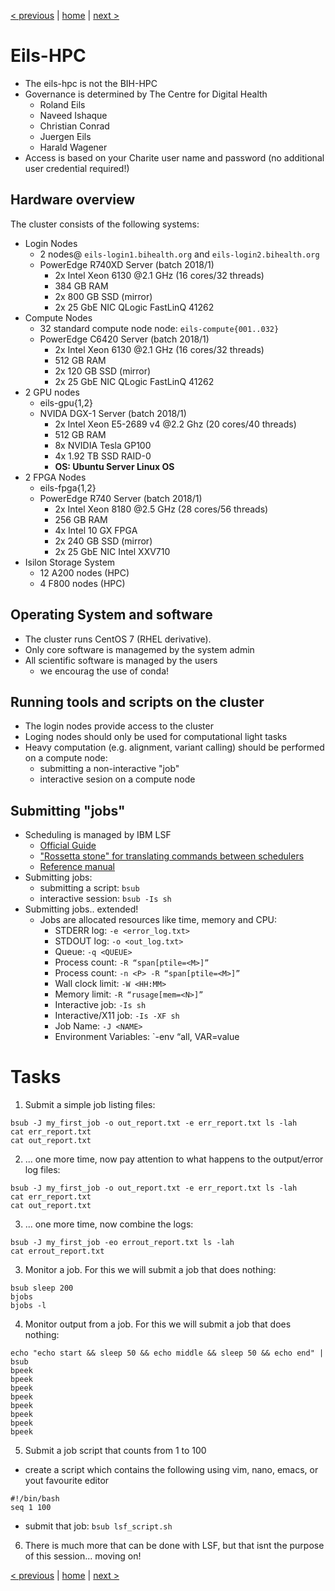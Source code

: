 [< previous](otp-project-overview.md)  |  [home](README.md)  |  [next >](project-folder-structure.md)

# Eils-HPC

- The eils-hpc is not the BIH-HPC
- Governance is determined by The Centre for Digital Health
    - Roland Eils
    - Naveed Ishaque
    - Christian Conrad
    - Juergen Eils
    - Harald Wagener
- Access is based on your Charite user name and password (no additional user credential required!)

## Hardware overview

The cluster consists of the following systems:

- Login Nodes
    - 2 nodes@ `eils-login1.bihealth.org` and `eils-login2.bihealth.org`
    - PowerEdge R740XD Server (batch 2018/1)
        - 2x Intel Xeon 6130 @2.1 GHz (16 cores/32 threads)
        - 384 GB RAM
        - 2x 800 GB SSD (mirror)
        - 2x 25 GbE NIC QLogic FastLinQ 41262
- Compute Nodes
    - 32 standard compute node node: `eils-compute{001..032}`
    - PowerEdge C6420 Server (batch 2018/1)
        - 2x Intel Xeon 6130 @2.1 GHz (16 cores/32 threads)
        - 512 GB RAM
        - 2x 120 GB SSD (mirror)
        - 2x 25 GbE NIC QLogic FastLinQ 41262
- 2 GPU nodes
    - eils-gpu{1,2}
    - NVIDA DGX-1 Server (batch 2018/1)
        - 2x Intel Xeon E5-2689 v4 @2.2 Ghz (20 cores/40 threads)
        - 512 GB RAM
        - 8x NVIDIA Tesla GP100
        - 4x 1.92 TB SSD RAID-0
        - **OS: Ubuntu Server Linux OS**
- 2 FPGA Nodes
    - eils-fpga{1,2}
    - PowerEdge R740 Server (batch 2018/1)
        - 2x Intel Xeon 8180 @2.5 GHz (28 cores/56 threads)
        - 256 GB RAM
        - 4x Intel 10 GX FPGA
        - 2x 240 GB SSD (mirror)
        - 2x 25 GbE NIC Intel XXV710
- Isilon Storage System
    - 12 A200 nodes (HPC)
    - 4 F800 nodes (HPC)

## Operating System and software
- The cluster runs CentOS 7 (RHEL derivative).
- Only core software is managemed by the system admin
- All scientific software is managed by the users
   - we encourag the use of conda!
   
## Running tools and scripts on the cluster
- The login nodes provide access to the cluster
- Loging nodes should only be used for computational light tasks
- Heavy computation (e.g. alignment, variant calling) should be performed on a compute node:
    - submitting a non-interactive "job"
    - interactive sesion on a compute node
    
## Submitting "jobs"
- Scheduling is managed by IBM LSF
    - [Official Guide](https://www.ibm.com/support/knowledgecenter/en/SSWRJV_10.1.0/lsf_welcome/lsf_welcome.html)
    - ["Rossetta stone" for translating commands between schedulers](https://slurm.schedmd.com/rosetta.pdf)
    - [Reference manual](https://www.tu-ilmenau.de/fileadmin/media/unirz/Services/Struktureinheiten/Advanced_Computing/lsf101_command_ref.pdf)
- Submitting jobs:
    - submitting a script: `bsub`
    - interactive session: `bsub -Is sh`
- Submitting jobs.. extended!
    - Jobs are allocated resources like time, memory and CPU:
        - STDERR log: `-e <error_log.txt>`
        - STDOUT log: `-o <out_log.txt>`
        - Queue: `-q <QUEUE>`
        - Process count: `-R “span[ptile=<M>]”`
        - Process count: `-n <P> -R “span[ptile=<M>]”`	
        - Wall clock limit: `-W <HH:MM>	`
        - Memory limit: `-R “rusage[mem=<N>]”`
        - Interactive job: `-Is sh`
        - Interactive/X11 job: `-Is -XF sh`
        - Job Name: `-J <NAME>`
        - Environment Variables: `-env “all, VAR=value

# Tasks

1. Submit a simple job listing files:
```
bsub -J my_first_job -o out_report.txt -e err_report.txt ls -lah
cat err_report.txt
cat out_report.txt
```
2. ... one more time, now pay attention to what happens to the output/error log files:
```
bsub -J my_first_job -o out_report.txt -e err_report.txt ls -lah
cat err_report.txt
cat out_report.txt
```
3. ... one more time, now combine the logs:
```
bsub -J my_first_job -eo errout_report.txt ls -lah
cat errout_report.txt
```
3. Monitor a job. For this we will submit a job that does nothing:
```
bsub sleep 200
bjobs
bjobs -l
```
4. Monitor output from a job. For this we will submit a job that does nothing:
```
echo "echo start && sleep 50 && echo middle && sleep 50 && echo end" | bsub
bpeek
bpeek
bpeek
bpeek
bpeek
bpeek
bpeek
bpeek
```
5. Submit a job script that counts from 1 to 100
 - create a script which contains the following using vim, nano, emacs, or yout favourite editor
```
#!/bin/bash
seq 1 100
```
 - submit that job: `bsub lsf_script.sh`
6. There is much more that can be done with LSF, but that isnt the purpose of this session... moving on!

[< previous](otp-project-overview.md)  |  [home](README.md)  |  [next >](project-folder-structure.md) 
